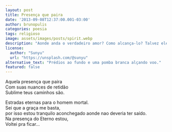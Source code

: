 ```yaml
---
layout: post
title: Presença que paira
date: '2013-09-08T12:37:00.001-03:00'
author: brunopulis
categories: poesia
tags: religioso
image: assets/images/posts/spirit.webp
description: "Aonde anda o verdadeiro amor? Como alcança-lo? Talvez ele seja alguém e não tão abstrato quanto pensamos."
license:
  author: "Sunyu"
  url: "https://unsplash.com/@sunyu"
alternative_text: "Prédios ao fundo e uma pomba branca alçando voo."
featured: false
---
```


Aquela presença que paira <br />
Com suas nuances de retidão <br />
Sublime teus caminhos são. <br />

Estradas eternas para o homem mortal. <br />
Sei que a graça me basta, <br />
por isso estou tranquilo aconchegado aonde nao deveria ter saído. <br />
Na presença do Eterno estou, <br />
Voltei pra ficar...